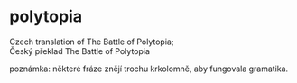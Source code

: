 # polytopia

Czech translation of The Battle of Polytopia;  
Český překlad The Battle of Polytopia

poznámka: některé fráze znějí trochu krkolomně, aby fungovala gramatika.

